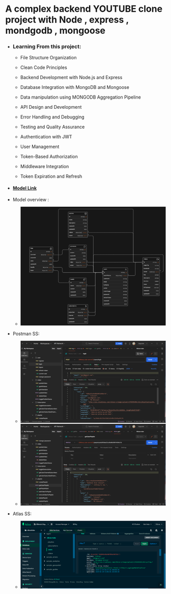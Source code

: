 # A complex backend YOUTUBE clone project with Node , express , mondgodb , mongoose 

- ### Learning From this project:

    - File Structure Organization

    - Clean Code Principles
    - Backend Development with Node.js and Express
    - Database Integration with MongoDB and Mongoose
    - Data manipulation using MONGODB Aggregation Pipeline
    - API Design and Development
    - Error Handling and Debugging
    - Testing and Quality Assurance
    - Authentication with JWT
    - User Management
    - Token-Based Authorization
    - Middleware Integration
    - Token Expiration and Refresh
    

- #### [Model Link](https://app.eraser.io/workspace/Hn8XdIqulrDBKUoxh4uX?origin=share)

- Model overview :

    - <img src="Capture2.PNG">
- Postman SS:
    - <img src="postman1.png">
    - <img src="postman2.png">
- Atlas SS:
    - <img src="atlas.PNG">